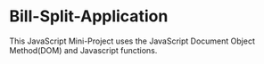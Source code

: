 # Bill-Split-Application
This JavaScript Mini-Project uses the JavaScript Document Object Method(DOM) and Javascript functions.
